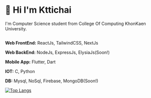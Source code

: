 
# 👋 Hi I'm Kttichai


I'm Computer Science student from College Of Computing KhonKaen University. 


## <Tech Stack/>

**Web FrontEnd:** ReactJs, TailwindCSS, NextJs

**Web BackEnd:** NodeJs, ExpressJs, ElysiaJs(Soon!)

**Mobile App:** Flutter, Dart

**IOT:** C, Python

**DB:** Mysql, NoSql, Firebase, MongoDB(Soon!)

[![Top Langs](https://github-readme-stats.vercel.app/api/top-langs/?username=KTCRSW)](https://github.com/anuraghazra/github-readme-stats)
